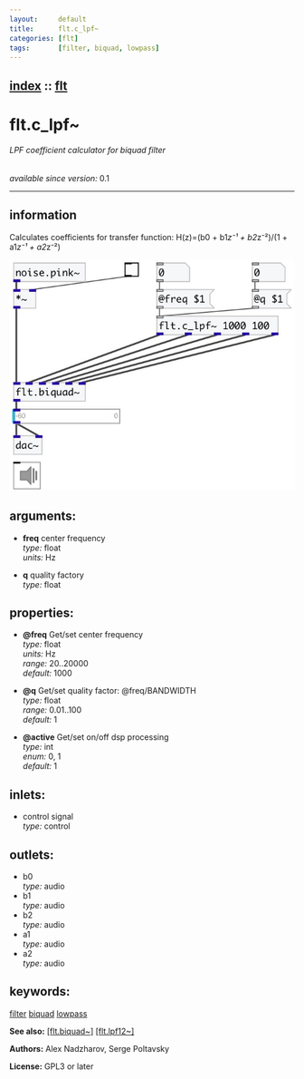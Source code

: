 ```yaml
---
layout:     default
title:      flt.c_lpf~
categories: [flt]
tags:       [filter, biquad, lowpass]
---
```

[index](index.html) :: [flt](category_flt.html)
---

# flt.c_lpf~

###### LPF coefficient calculator for biquad filter

*available since version:* 0.1

---


## information
Calculates coefficients for transfer function: H(z)=(b0 + b1*z⁻¹ + b2*z⁻²)/(1 + a1*z⁻¹ + a2*z⁻²)


[![example](../examples/img/flt.c_lpf~.jpg)](../examples/pd/flt.c_lpf~.pd)



## arguments:

* **freq**
center frequency<br>
_type:_ float<br>
_units:_ Hz<br>

* **q**
quality factory<br>
_type:_ float<br>





## properties:

* **@freq** 
Get/set center frequency<br>
_type:_ float<br>
_units:_ Hz<br>
_range:_ 20..20000<br>
_default:_ 1000<br>

* **@q** 
Get/set quality factor: @freq/BANDWIDTH<br>
_type:_ float<br>
_range:_ 0.01..100<br>
_default:_ 1<br>

* **@active** 
Get/set on/off dsp processing<br>
_type:_ int<br>
_enum:_ 0, 1<br>
_default:_ 1<br>



## inlets:

* control signal<br>
_type:_ control



## outlets:

* b0<br>
_type:_ audio
* b1<br>
_type:_ audio
* b2<br>
_type:_ audio
* a1<br>
_type:_ audio
* a2<br>
_type:_ audio



## keywords:

[filter](keywords/filter.html)
[biquad](keywords/biquad.html)
[lowpass](keywords/lowpass.html)



**See also:**
[\[flt.biquad~\]](flt.biquad~.html)
[\[flt.lpf12~\]](flt.lpf12~.html)




**Authors:** Alex Nadzharov, Serge Poltavsky




**License:** GPL3 or later





